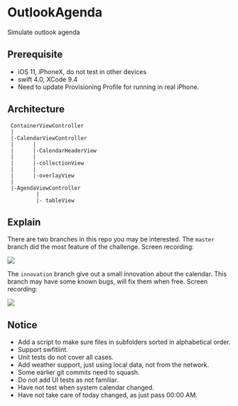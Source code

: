 # OutlookAgenda  

Simulate outlook agenda


## Prerequisite
- iOS 11, iPhoneX, do not test in other devices
- swift 4.0, XCode 9.4
- Need to update Provisioning Profile for running in real iPhone.


## Architecture
```
 ContainerViewController
 |
 |-CalendarViewController
 |      |
 |      |-CalendarHeaderView
 |      |
 |      |-collectionView
 |      |
 |      |-overlayView
 |
 |-AgendaViewController
 		 |
 		 |- tableView
 ```
 
## Explain
There are two branches in this repo you may be interested. 
The `master` branch did the most feature of the challenge. Screen recording:  

![](ScreenRecord/master.gif)  


The `innovation` branch give out a small innovation about the calendar. This branch may have some known bugs, will fix them when free. Screen recording:  

![](ScreenRecord/innovation.gif)  
 
 ## Notice
 - Add a script to make sure files in subfolders sorted in alphabetical order.
 - Support swfitlint.
 - Unit tests do not cover all cases.
 - Add weather support, just using local data, not from the network.
 - Some earlier git commits need to squash.
 - Do not add UI tests as not familiar.
 - Have not test when system calendar changed.
 - Have not take care of today changed, as just pass 00:00 AM.
 

